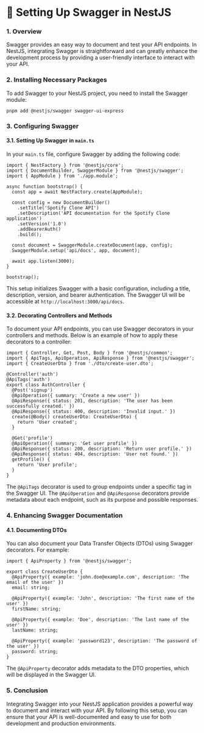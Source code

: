 <h1>📄 Setting Up Swagger in NestJS</h1>

<h3>1. Overview</h3>
<p>Swagger provides an easy way to document and test your API endpoints. In NestJS, integrating Swagger is straightforward and can greatly enhance the development process by providing a user-friendly interface to interact with your API.</p>

<h3>2. Installing Necessary Packages</h3>
<p>To add Swagger to your NestJS project, you need to install the Swagger module:</p>

<pre><code>pnpm add @nestjs/swagger swagger-ui-express</code></pre>

<h3>3. Configuring Swagger</h3>

<h4>3.1. Setting Up Swagger in <code>main.ts</code></h4>
<p>In your <code>main.ts</code> file, configure Swagger by adding the following code:</p>

<pre><code>import { NestFactory } from '@nestjs/core';
import { DocumentBuilder, SwaggerModule } from '@nestjs/swagger';
import { AppModule } from './app.module';

async function bootstrap() {
  const app = await NestFactory.create(AppModule);

  const config = new DocumentBuilder()
    .setTitle('Spotify Clone API')
    .setDescription('API documentation for the Spotify Clone application')
    .setVersion('1.0')
    .addBearerAuth()
    .build();

  const document = SwaggerModule.createDocument(app, config);
  SwaggerModule.setup('api/docs', app, document);

  await app.listen(3000);
}

bootstrap();
</code></pre>

<p>This setup initializes Swagger with a basic configuration, including a title, description, version, and bearer authentication. The Swagger UI will be accessible at <code>http://localhost:3000/api/docs</code>.</p>

<h4>3.2. Decorating Controllers and Methods</h4>
<p>To document your API endpoints, you can use Swagger decorators in your controllers and methods. Below is an example of how to apply these decorators to a controller:</p>

<pre><code>import { Controller, Get, Post, Body } from '@nestjs/common';
import { ApiTags, ApiOperation, ApiResponse } from '@nestjs/swagger';
import { CreateUserDto } from './dto/create-user.dto';

@Controller('auth')
@ApiTags('auth')
export class AuthController {
  @Post('signup')
  @ApiOperation({ summary: 'Create a new user' })
  @ApiResponse({ status: 201, description: 'The user has been successfully created.' })
  @ApiResponse({ status: 400, description: 'Invalid input.' })
  create(@Body() createUserDto: CreateUserDto) {
    return 'User created';
  }

  @Get('profile')
  @ApiOperation({ summary: 'Get user profile' })
  @ApiResponse({ status: 200, description: 'Return user profile.' })
  @ApiResponse({ status: 404, description: 'User not found.' })
  getProfile() {
    return 'User profile';
  }
}
</code></pre>

<p>The <code>@ApiTags</code> decorator is used to group endpoints under a specific tag in the Swagger UI. The <code>@ApiOperation</code> and <code>@ApiResponse</code> decorators provide metadata about each endpoint, such as its purpose and possible responses.</p>

<h3>4. Enhancing Swagger Documentation</h3>

<h4>4.1. Documenting DTOs</h4>
<p>You can also document your Data Transfer Objects (DTOs) using Swagger decorators. For example:</p>

<pre><code>import { ApiProperty } from '@nestjs/swagger';

export class CreateUserDto {
  @ApiProperty({ example: 'john.doe@example.com', description: 'The email of the user' })
  email: string;

  @ApiProperty({ example: 'John', description: 'The first name of the user' })
  firstName: string;

  @ApiProperty({ example: 'Doe', description: 'The last name of the user' })
  lastName: string;

  @ApiProperty({ example: 'password123', description: 'The password of the user' })
  password: string;
}
</code></pre>

<p>The <code>@ApiProperty</code> decorator adds metadata to the DTO properties, which will be displayed in the Swagger UI.</p>

<h3>5. Conclusion</h3>
<p>Integrating Swagger into your NestJS application provides a powerful way to document and interact with your API. By following this setup, you can ensure that your API is well-documented and easy to use for both development and production environments.</p>
